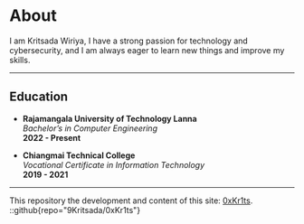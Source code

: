 # About

I am Kritsada Wiriya, I have a strong passion for technology and cybersecurity, and I am always eager to learn new things and improve my skills.

---

## Education
- **Rajamangala University of Technology Lanna**  
  _Bachelor’s in Computer Engineering_  
  **2022 - Present**

- **Chiangmai Technical College**  
  _Vocational Certificate in Information Technology_  
  **2019 - 2021**

--- 

This repository the development and content of this site: [0xKr1ts](https://github.com/9Kritsada/0xKr1ts).
::github{repo="9Kritsada/0xKr1ts"}